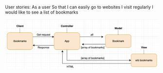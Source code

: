 User stories:
As a user
So that I can easily go to websites I visit regularly
I would like to see a list of bookmarks

![alt text](https://github.com/rouryjhinds/bookmark-manager/blob/main/Domain%20model.png?raw=true)
